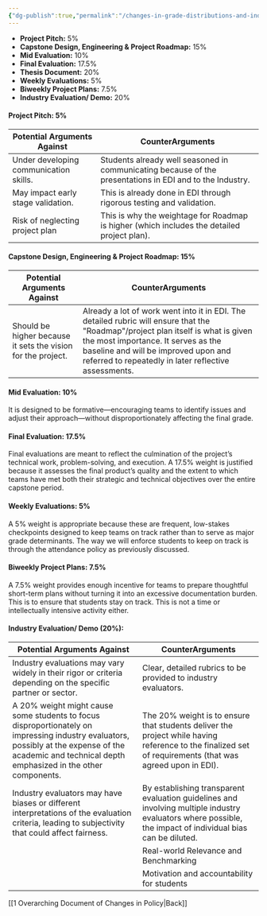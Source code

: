 ```yaml
---
{"dg-publish":true,"permalink":"/changes-in-grade-distributions-and-industry-grading/"}
---
```



- **Project Pitch:** 5%
- **Capstone Design, Engineering & Project Roadmap:** 15%
- **Mid Evaluation:** 10%
- **Final Evaluation:** 17.5%
- **Thesis Document:** 20%
- **Weekly Evaluations:** 5%
- **Biweekly Project Plans:** 7.5%
- **Industry Evaluation/ Demo:** 20%

#### **Project Pitch:** 5%
| Potential Arguments Against            | CounterArguments                                                                                         |
| -------------------------------------- | -------------------------------------------------------------------------------------------------------- |
| Under developing communication skills. | Students already well seasoned in communicating because of the presentations in EDI and to the Industry. |
| May impact early stage validation.     | This is already done in EDI through rigorous testing and validation.                                     |
| Risk of neglecting project plan        | This is why the weightage for Roadmap is higher (which includes the detailed project plan).              |
#### **Capstone Design, Engineering & Project Roadmap:** 15%
| Potential Arguments Against                                  | CounterArguments                                                                                                                                                                                                                                                        |
| ------------------------------------------------------------ | ----------------------------------------------------------------------------------------------------------------------------------------------------------------------------------------------------------------------------------------------------------------------- |
| Should be higher because it sets the vision for the project. | Already a lot of work went into it in EDI. The detailed rubric will ensure that the "Roadmap"/project plan itself is what is given the most importance. It serves as the baseline and will be improved upon and referred to repeatedly in later reflective assessments. |

#### **Mid Evaluation:** 10%
It is designed to be formative—encouraging teams to identify issues and adjust their approach—without disproportionately affecting the final grade.

#### **Final Evaluation:** 17.5%
Final evaluations are meant to reflect the culmination of the project’s technical work, problem-solving, and execution. A 17.5% weight is justified because it assesses the final product’s quality and the extent to which teams have met both their strategic and technical objectives over the entire capstone period.

#### **Weekly Evaluations:** 5% 
A 5% weight is appropriate because these are frequent, low-stakes checkpoints designed to keep teams on track rather than to serve as major grade determinants. The way we will enforce students to keep on track is through the attendance policy as previously discussed.

#### **Biweekly Project Plans:** 7.5%
A 7.5% weight provides enough incentive for teams to prepare thoughtful short-term plans without turning it into an excessive documentation burden. This is to ensure that students stay on track. This is not a time or intellectually intensive activity either.

#### Industry Evaluation/ Demo (20%):

| Potential Arguments Against                                                                                                                                                                           | CounterArguments                                                                                                                                           |
| ----------------------------------------------------------------------------------------------------------------------------------------------------------------------------------------------------- | ---------------------------------------------------------------------------------------------------------------------------------------------------------- |
| Industry evaluations may vary widely in their rigor or criteria depending on the specific partner or sector.                                                                                          | Clear, detailed rubrics to be provided to industry evaluators.                                                                                             |
| A 20% weight might cause some students to focus disproportionately on impressing industry evaluators, possibly at the expense of the academic and technical depth emphasized in the other components. | The 20% weight is to ensure that students deliver the project while having reference to the finalized set of requirements (that was agreed upon in EDI).   |
| Industry evaluators may have biases or different interpretations of the evaluation criteria, leading to subjectivity that could affect fairness.                                                      | By establishing transparent evaluation guidelines and involving multiple industry evaluators where possible, the impact of individual bias can be diluted. |
|                                                                                                                                                                                                       | Real-world Relevance and Benchmarking                                                                                                                      |
|                                                                                                                                                                                                       | Motivation and accountability for students                                                                                                                 |
[[1 Overarching Document of Changes in Policy\|Back]]
